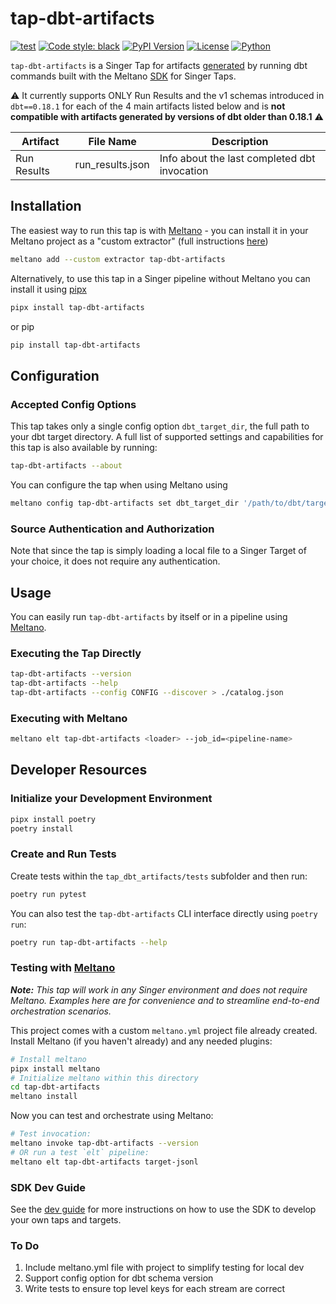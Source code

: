 # tap-dbt-artifacts
[![test](https://github.com/prratek/tap-dbt-artifacts/actions/workflows/test.yml/badge.svg)](https://github.com/prratek/tap-dbt-artifacts/actions/workflows/test.yml)
[![Code style: black](https://img.shields.io/badge/code%20style-black-000000.svg)](https://github.com/psf/black)
[![PyPI Version](https://img.shields.io/pypi/v/tap-dbt-artifacts?style=flat)](https://pypi.org/project/tap-dbt-artifacts/)
[![License](https://img.shields.io/pypi/l/tap-dbt-artifacts)](LICENSE.md)
[![Python](https://img.shields.io/pypi/pyversions/tap-dbt-artifacts)](https://pypi.org/project/tap-dbt-artifacts/)

`tap-dbt-artifacts` is a Singer Tap for artifacts [generated](https://docs.getdbt.com/reference/artifacts/dbt-artifacts) 
by running dbt commands built with the Meltano [SDK](https://gitlab.com/meltano/singer-sdk) for Singer Taps. 

:warning: It currently supports ONLY Run Results and the v1 schemas introduced in `dbt==0.18.1` for each of the 4 main artifacts listed below 
and is **not compatible with artifacts generated by versions of dbt older than 0.18.1** :warning:

| Artifact | File Name | Description |
| -------- | --------- | ----------- |
| Run Results | run_results.json | Info about the last completed dbt invocation |

## Installation

The easiest way to run this tap is with [Meltano](https://meltano.com/docs/) - you can install it in your Meltano 
project as a "custom extractor" (full instructions [here](https://meltano.com/docs/getting-started.html#add-an-extractor-to-pull-data-from-a-source))
```bash
meltano add --custom extractor tap-dbt-artifacts
```

Alternatively, to use this tap in a Singer pipeline without Meltano you can install it using [pipx](https://pypa.github.io/pipx/comparisons/#pipx-vs-pip)
```bash
pipx install tap-dbt-artifacts
```
or pip
```bash
pip install tap-dbt-artifacts
```

## Configuration

### Accepted Config Options

This tap takes only a single config option `dbt_target_dir`, the full path to your dbt target directory. A full list of 
supported settings and capabilities for this tap is also available by running:
```bash
tap-dbt-artifacts --about
```

You can configure the tap when using Meltano using
```bash
meltano config tap-dbt-artifacts set dbt_target_dir '/path/to/dbt/target'
```

### Source Authentication and Authorization

Note that since the tap is simply loading a local file to a Singer Target of your choice, it does not require any
authentication.

## Usage

You can easily run `tap-dbt-artifacts` by itself or in a pipeline using [Meltano](www.meltano.com).

### Executing the Tap Directly

```bash
tap-dbt-artifacts --version
tap-dbt-artifacts --help
tap-dbt-artifacts --config CONFIG --discover > ./catalog.json
```

### Executing with Meltano

```bash
meltano elt tap-dbt-artifacts <loader> --job_id=<pipeline-name>
```

## Developer Resources


### Initialize your Development Environment

```bash
pipx install poetry
poetry install
```

### Create and Run Tests

Create tests within the `tap_dbt_artifacts/tests` subfolder and then run:

```bash
poetry run pytest
```

You can also test the `tap-dbt-artifacts` CLI interface directly using `poetry run`:

```bash
poetry run tap-dbt-artifacts --help
```

### Testing with [Meltano](https://www.meltano.com)

_**Note:** This tap will work in any Singer environment and does not require Meltano.
Examples here are for convenience and to streamline end-to-end orchestration scenarios._

This project comes with a custom `meltano.yml` project file already created. Install Meltano (if you haven't already) 
and any needed plugins:

```bash
# Install meltano
pipx install meltano
# Initialize meltano within this directory
cd tap-dbt-artifacts
meltano install
```

Now you can test and orchestrate using Meltano:

```bash
# Test invocation:
meltano invoke tap-dbt-artifacts --version
# OR run a test `elt` pipeline:
meltano elt tap-dbt-artifacts target-jsonl
```

### SDK Dev Guide

See the [dev guide](https://gitlab.com/meltano/singer-sdk/-/blob/main/docs/dev_guide.md) for more instructions on how 
to use the SDK to develop your own taps and targets.

### To Do

1. Include meltano.yml file with project to simplify testing for local dev
2. Support config option for dbt schema version
3. Write tests to ensure top level keys for each stream are correct
